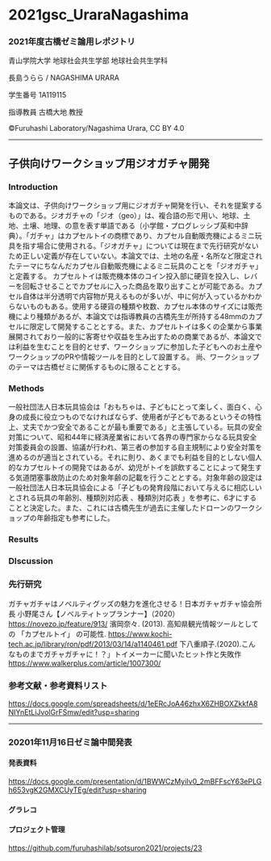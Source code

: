 # 2021gsc_UraraNagashima

### 2021年度古橋ゼミ論用レポジトリ

青山学院大学 地球社会共生学部 地球社会共生学科

長島うらら / NAGASHIMA URARA

学生番号 1A119115

指導教員 古橋大地 教授

©︎Furuhashi Laboratory/Nagashima Urara, CC BY 4.0
********
## 子供向けワークショップ用ジオガチャ開発

### Introduction
本論文は、子供向けワークショップ用にジオガチャ開発を行い、それを提案するものである。ジオガチャの「ジオ（geo）」は、複合語の形で用い、地球、土地、土壌、地理、の意を表す単語である（小学館・プログレッシブ英和中辞典）。「ガチャ」はカプセルトイの商標であり、カプセル自動販売機によるミニ玩具を指す場合に使用される。「ジオガチャ」については現在まで先行研究がないため正しい定義が存在していない。本論文では、土地の名産・名所など限定されたテーマにちなんだカプセル自動販売機によるミニ玩具のことを「ジオガチャ」と定義する。
カプセルトイは販売機本体のコイン投入部に硬貨を投入し、レバーを回転させることでカプセルに入った商品を取り出すことが可能である。カプセル自体は半分透明で内容物が見えるものが多いが、中に何が入っているかわからないものもある。使用する硬貨の種類や枚数、カプセル本体のサイズには販売機により種類があるが、本論文では指導教員の古橋先生が所持する48mmのカプセルに限定して開発することとする。また、カプセルトイは多くの企業から事業展開されており一般的に客寄せや収益を生み出すための商業であるが、本論文では利益を生むことを目的とせず、ワークショップに参加した子どもへのお土産やワークショップのPRや情報ツールを目的として設置する。
尚、ワークショップのテーマは古橋ゼミに関係するものに限ることとする。




### Methods

一般社団法人日本玩具協会は「おもちゃは、子どもにとって楽しく、面白く、心身の成長に役立つものでなければならず、使用者が子どもであるというその特性上、丈夫でかつ安全であることが最も重要である」と主張している。玩具の安全対策について、昭和44年に経済産業省において各界の専門家からなる玩具安全対策委員会の設置、協議が行われ、第三者の参加する自主規制により安全対策を進めるのが適当とされている。それに則り、あくまでも利益を目的としない個人的なカプセルトイの開発ではあるが、幼児がトイを誤飲することによって発生する気道閉塞事故防止のため対象年齢の記載を行うこととする。対象年齢の設定は一般社団法人日本玩具協会による「子どもの発育段階において与えるに相応しいとされる玩具の年齢別、種類別対応表 、種類別対応表 」を参考に、6才にすることと決定した。また、これには古橋先生が過去に主催したドローンのワークショップの年齢指定も参考にした。

### Results

### DIscussion

### 先行研究
ガチャガチャはノベルティグッズの魅力を進化させる！日本ガチャガチャ協会所長 小野尾さん【ノベルティトップランナー】（2020）
https://novezo.jp/feature/913/
濱岡奈々. (2013). 高知県観光情報ツールとしての 「カプセルトイ」 の可能性.
https://www.kochi-tech.ac.jp/library/ron/pdf/2013/03/14/a1140461.pdf
下八重順子.(2020).こんなものまでガチャガチャに！？」トイメーカーに聞いたヒット作と失敗作
https://www.walkerplus.com/article/1007300/


### 参考文献・参考資料リスト
https://docs.google.com/spreadsheets/d/1eERcJoA46zhxX6ZHBOXZkkfA8NIYnEtLiJvolGrFSmw/edit?usp=sharing
********
### 20201年11月16日ゼミ論中間発表

#### 発表資料
https://docs.google.com/presentation/d/1BWWCzMyiIv0_2mBFFscY63ePLGh653vgK2GMXCUyTEg/edit?usp=sharing
#### グラレコ

#### プロジェクト管理
https://github.com/furuhashilab/sotsuron2021/projects/23

